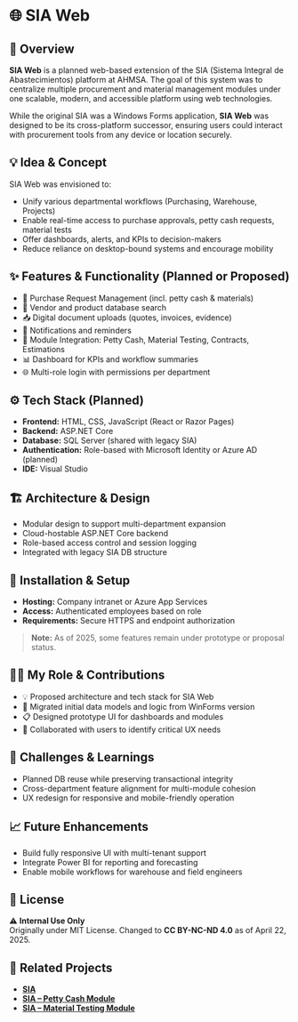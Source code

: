 # 🌐 SIA Web

## 🧭 Overview
**SIA Web** is a planned web-based extension of the SIA (Sistema Integral de Abastecimientos) platform at AHMSA. The goal of this system was to centralize multiple procurement and material management modules under one scalable, modern, and accessible platform using web technologies.

While the original SIA was a Windows Forms application, **SIA Web** was designed to be its cross-platform successor, ensuring users could interact with procurement tools from any device or location securely.

## 💡 Idea & Concept
SIA Web was envisioned to:
- Unify various departmental workflows (Purchasing, Warehouse, Projects)
- Enable real-time access to purchase approvals, petty cash requests, material tests
- Offer dashboards, alerts, and KPIs to decision-makers
- Reduce reliance on desktop-bound systems and encourage mobility

## ✨ Features & Functionality (Planned or Proposed)
- 🧾 Purchase Request Management (incl. petty cash & materials)
- 🔎 Vendor and product database search
- 📥 Digital document uploads (quotes, invoices, evidence)
- 💬 Notifications and reminders
- 🧩 Module Integration: Petty Cash, Material Testing, Contracts, Estimations
- 📊 Dashboard for KPIs and workflow summaries
- 🌐 Multi-role login with permissions per department

## ⚙️ Tech Stack (Planned)
- **Frontend:** HTML, CSS, JavaScript (React or Razor Pages)
- **Backend:** ASP.NET Core
- **Database:** SQL Server (shared with legacy SIA)
- **Authentication:** Role-based with Microsoft Identity or Azure AD (planned)
- **IDE:** Visual Studio

## 🏗 Architecture & Design
- Modular design to support multi-department expansion
- Cloud-hostable ASP.NET Core backend
- Role-based access control and session logging
- Integrated with legacy SIA DB structure

## 🚀 Installation & Setup
- **Hosting:** Company intranet or Azure App Services
- **Access:** Authenticated employees based on role
- **Requirements:** Secure HTTPS and endpoint authorization

> **Note:** As of 2025, some features remain under prototype or proposal status.

## 🧑‍💻 My Role & Contributions
- 💡 Proposed architecture and tech stack for SIA Web
- 🔄 Migrated initial data models and logic from WinForms version
- 📋 Designed prototype UI for dashboards and modules
- 💬 Collaborated with users to identify critical UX needs

## 🧗 Challenges & Learnings
- Planned DB reuse while preserving transactional integrity
- Cross-department feature alignment for multi-module cohesion
- UX redesign for responsive and mobile-friendly operation

## 📈 Future Enhancements
- Build fully responsive UI with multi-tenant support
- Integrate Power BI for reporting and forecasting
- Enable mobile workflows for warehouse and field engineers

## 🪪 License
⚠️ **Internal Use Only**  
Originally under MIT License. Changed to **CC BY-NC-ND 4.0** as of April 22, 2025.

## 🔗 Related Projects
- **[SIA](https://github.com/HermiloOrtega/SIA)**
- **[SIA – Petty Cash Module](https://github.com/HermiloOrtega/SIA-Petty-Cash)**
- **[SIA – Material Testing Module](https://github.com/HermiloOrtega/SIA-Material-Testing)**